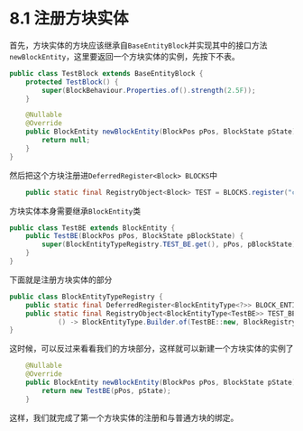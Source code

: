 # 8.1 注册方块实体

首先，方块实体的方块应该继承自`BaseEntityBlock`并实现其中的接口方法`newBlockEntity`，这里要返回一个方块实体的实例，先按下不表。

``` java
public class TestBlock extends BaseEntityBlock {
    protected TestBlock() {
        super(BlockBehaviour.Properties.of().strength(2.5F));
    }

    @Nullable
    @Override
    public BlockEntity newBlockEntity(BlockPos pPos, BlockState pState) {
        return null;
    }
}
```

然后把这个方块注册进`DeferredRegister<Block> BLOCKS`中

``` java
    public static final RegistryObject<Block> TEST = BLOCKS.register("crucible", TestBlock::new);
```

方块实体本身需要继承`BlockEntity`类

``` java
public class TestBE extends BlockEntity {
    public TestBE(BlockPos pPos, BlockState pBlockState) {
        super(BlockEntityTypeRegistry.TEST_BE.get(), pPos, pBlockState);
    }
}
```

下面就是注册方块实体的部分

``` java
public class BlockEntityTypeRegistry {
    public static final DeferredRegister<BlockEntityType<?>> BLOCK_ENTITY_TYPES = DeferredRegister.create(ForgeRegistries.BLOCK_ENTITY_TYPES, SimpleAlchemy.MODID);
    public static final RegistryObject<BlockEntityType<TestBE>> TEST_BE = BLOCK_ENTITY_TYPES.register("test",
            () -> BlockEntityType.Builder.of(TestBE::new, BlockRegistry.TEST.get()).build(null));
}
```

这时候，可以反过来看看我们的方块部分，这样就可以新建一个方块实体的实例了

``` java
    @Nullable
    @Override
    public BlockEntity newBlockEntity(BlockPos pPos, BlockState pState) {
        return new TestBE(pPos, pState);
    }
```

这样，我们就完成了第一个方块实体的注册和与普通方块的绑定。